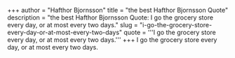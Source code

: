 +++
author = "Hafthor Bjornsson"
title = "the best Hafthor Bjornsson Quote"
description = "the best Hafthor Bjornsson Quote: I go the grocery store every day, or at most every two days."
slug = "i-go-the-grocery-store-every-day-or-at-most-every-two-days"
quote = '''I go the grocery store every day, or at most every two days.'''
+++
I go the grocery store every day, or at most every two days.
